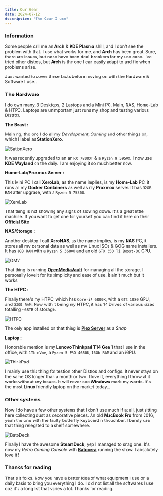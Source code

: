 ```yaml
---
title: Our Gear
date: 2024-07-12
description: "The Gear I use"
---
```

### Information

Some people call me an **Arch** & **KDE Plasma** shill, and I don't see the problem with that. I use what works for me, and **Arch** has been great. Sure, there are issues, but none have been deal-breakers for my use case. I've tried other distros, but **Arch** is the one I can easily adapt to and fix when problems arise. 

Just wanted to cover these facts before moving on with the Hardware & Software I use...

### The Hardware

I do own many, 3 Desktops, 2 Laptops and a Mini PC. Main, NAS, Home-Lab & HTPC. Laptops are unimportant just runs my shop and testing various Distros.

**The Beast :**

Main rig, the one I do all my *Development*, *Gaming* and other things on, which I label as **StationXero**.

![SationXero](https://i.imgur.com/2C387dA.png)

It was recently upgraded to an an `RX 7800XT` & a `Ryzen 9 5950X`. I now use **KDE Wayland** on the daily. I am enjoying it so much better now.

**Home-Lab/Proxmox Server :**

This Mini PC I call **XeroLab**, as the name implies, is my **Home-Lab** PC, it runs all my **Docker Containers** as well as my **Proxmox** server. It has `32GB RAM` after upgrade, with a `Ryzen 5 7530U`.

![XeroLab](https://i.imgur.com/kmw2Heg.png)

That thing is not showing any signs of slowing down. It's a great little machine. If you want to get one for yourself you can find it here on their [**Official Site**](https://genmachine.tech/products/ren7000-7530u?variant=45301439693085)

**NAS/Storage :**

Another desktop I call **XeroNAS**, as the name implies, is my **NAS** PC, it stores all my personal data as well as my Linux ISOs & GOG game installers. It has `8GB RAM` with a `Ryzen 5 3600X` and an old `GTX 650 Ti Boost-OC` GPU.

![OMV](https://i.imgur.com/Gwidybq.jpeg)

That thing is running [**OpenMediaVault**](https://www.openmediavault.org) for managing all the storage. I personally love it for its simplicity and ease of use. It ain't much but it works.

**The HTPC :**

Finally there's my HTPC, which has `Core-i7 6800K`, with a `GTX 1080` GPU, and `32GB RAM`. Now with it being my HTPC, it has 14 Drives of various sizes totalling `~68TB` of storage.

![HTPC](https://i.imgur.com/8K3f8rD.png)

The only app installed on that thing is [**Plex Server**](https://plex.tv) as a *Snap*.

**Laptop :**

Honorable mention is my **Lenovo Thinkpad T14 Gen 1** that I use in the office, with `1Tb nVme`, a `Ryzen 5 PRO 4650U`, `16Gb RAM` and an iGPU.

![ThinkPad](https://i.imgur.com/iTXrFRw.png)

I mainly use this thing for testion other Distros and configs. It never stays on the same OS longer than a month or two. I love it, everything I throw at it works without any issues. It will never see **Windows** mark my words. It's the most **Linux** friendly laptop on the market today... 

### Other systems

Now I do have a few other systems that I don't use much if at all, just sitting here collecting dust as decorative pieces. An old **MacBook Pro** from 2016, yeah the one with the faulty butterfly keyboard n thouchbar. I barely use that thing relegated to a shelf somewhere.

![BatoDeck](https://i.imgur.com/3DBBhza.png)

Finally I have the awesome **SteamDeck**, yep I managed to snag one. It's now my *Retro Gaming Console* with [**Batocera**](https://xerolinux.xyz/posts/retro-deck/)  running the show. I absolutely love it !

### Thanks for reading

That's it folks. Now you have a better idea of what equipment I use on a daily basis to bring you everything I do. I did not list all the softwares I use coz it's a long list that varies a lot. Thanks for reading.
